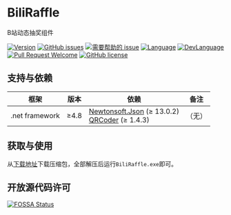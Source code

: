# BiliRaffle
B站动态抽奖组件

[![Version](https://img.shields.io/github/release/LeoChen98/BiliRaffle.svg?label=Version)](https://github.com/LeoChen98/BiliRaffle/releases)
[![GitHub issues](https://img.shields.io/github/issues/LeoChen98/BiliRaffle.svg)](https://github.com/LeoChen98/BiliRaffle/issues)
[![需要帮助的 issue](https://img.shields.io/github/issues/LeoChen98/BiliRaffle/help%20wanted.svg?label=需要帮助的%20issue)](https://github.com/LeoChen98/BiliRaffle/issues?q=is%3Aissue+is%3Aopen+label%3A%22help+wanted%22)
[![Language](https://img.shields.io/badge/%E8%AF%AD%E8%A8%80-%E4%B8%AD%E6%96%87-brightgreen.svg)](#)
[![DevLanguage](https://img.shields.io/badge/%E5%BC%80%E5%8F%91%E8%AF%AD%E8%A8%80-C%23-brightgreen.svg)](#)
[![Pull Request Welcome](https://img.shields.io/badge/Pull%20request-welcome-brightgreen.svg)](#)
[![GitHub license](https://img.shields.io/github/license/LeoChen98/BiliRaffle.svg)](https://github.com/LeoChen98/BiliRaffle/blob/master/LICENSE)

## 支持与依赖
框架|版本|依赖|备注
---|---|---|---
.net framework|≥4.8|[Newtonsoft.Json](//github.com/JamesNK/Newtonsoft.Json) (≥ 13.0.2)<br/>[QRCoder](//github.com/codebude/QRCoder/) (≥ 1.4.3)|（无）

## 获取与使用
从[下载地址](//github.com/LeoChen98/BiliRaffle/releases/latest)下载压缩包，全部解压后运行`BiliRaffle.exe`即可。

## 开放源代码许可
[![FOSSA Status](https://app.fossa.io/api/projects/git%2Bgithub.com%2FLeoChen98%2FBiliRaffle.svg?type=large)](https://app.fossa.io/projects/git%2Bgithub.com%2FLeoChen98%2FBiliRaffle?ref=badge_large)
